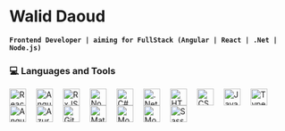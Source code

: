 # Walid Daoud

**`Frontend Developer | aiming for FullStack (Angular | React | .Net | Node.js)`**

<!-- Colocar texto aqui de introdução -->

### 💻 Languages and Tools
<img align="left" alt="React" width="30px" style="padding-right: 15px" src="https://cdn.jsdelivr.net/gh/devicons/devicon@latest/icons/react/react-original-wordmark.svg" />
<img align="left" alt="Angular" width="30px" style="padding-right: 15px" src="https://cdn.jsdelivr.net/gh/devicons/devicon@latest/icons/angular/angular-original.svg" />
<img align="left" alt="RxJS" width="30px" style="padding-right: 15px" src="https://cdn.jsdelivr.net/gh/devicons/devicon@latest/icons/rxjs/rxjs-original.svg" />
<img align="left" alt="Node.js" width="30px" style="padding-right: 15px" src="https://cdn.jsdelivr.net/gh/devicons/devicon@latest/icons/nodejs/nodejs-original.svg" />
<img align="left" alt="C#" width="30px" style="padding-right: 15px" src="https://cdn.jsdelivr.net/gh/devicons/devicon@latest/icons/csharp/csharp-original.svg" />
<img align="left" alt=".Net" width="30px" style="padding-right: 15px" src="https://cdn.jsdelivr.net/gh/devicons/devicon@latest/icons/dotnetcore/dotnetcore-original.svg" />
<img align="left" alt="HTML" width="30px" style="padding-right: 15px" src="https://cdn.jsdelivr.net/gh/devicons/devicon@latest/icons/html5/html5-original.svg" />
<img align="left" alt="CSS" width="30px" style="padding-right: 15px" src="https://cdn.jsdelivr.net/gh/devicons/devicon@latest/icons/css3/css3-original.svg" />
<img align="left" alt="JavaScript" width="30px" style="padding-right: 15px" src="https://cdn.jsdelivr.net/gh/devicons/devicon@latest/icons/javascript/javascript-original.svg" />
<img align="left" alt="TypeScript" width="30px" style="padding-right: 15px" src="https://cdn.jsdelivr.net/gh/devicons/devicon@latest/icons/typescript/typescript-original.svg" />
<img align="left" alt="Angular Material" width="30px" style="padding-right: 15px" src="https://cdn.jsdelivr.net/gh/devicons/devicon@latest/icons/angularmaterial/angularmaterial-original.svg" />
<img align="left" alt="Azure DevOps" width="30px" style="padding-right: 15px" src="https://cdn.jsdelivr.net/gh/devicons/devicon@latest/icons/azuredevops/azuredevops-original.svg" />
<img align="left" alt="Git" width="30px" style="padding-right: 15px" src="https://cdn.jsdelivr.net/gh/devicons/devicon@latest/icons/git/git-original.svg" />
<img align="left" alt="Material UI" width="30px" style="padding-right: 15px" src="https://cdn.jsdelivr.net/gh/devicons/devicon@latest/icons/materialui/materialui-original.svg" />
<img align="left" alt="MongoDB" width="30px" style="padding-right: 15px" src="https://cdn.jsdelivr.net/gh/devicons/devicon@latest/icons/mongodb/mongodb-original.svg" />
<img align="left" alt="MongoDB" width="30px" style="padding-right: 15px" src="https://cdn.jsdelivr.net/gh/devicons/devicon@latest/icons/npm/npm-original-wordmark.svg" />
<img align="left" alt="Sass" width="30px" style="padding-right: 15px" src="https://cdn.jsdelivr.net/gh/devicons/devicon@latest/icons/sass/sass-original.svg" />



#

<!--
**WalidcoDaoud/WalidcoDaoud** is a ✨ _special_ ✨ repository because its `README.md` (this file) appears on your GitHub profile.

Here are some ideas to get you started:

- 🔭 I’m currently working on ...
- 🌱 I’m currently learning ...
- 👯 I’m looking to collaborate on ...
- 🤔 I’m looking for help with ...
- 💬 Ask me about ...
- 📫 How to reach me: ...
- 😄 Pronouns: ...
- ⚡ Fun fact: ...
-->
